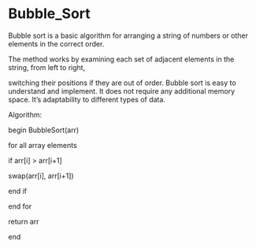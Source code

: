 # Bubble_Sort
Bubble sort is a basic algorithm for arranging a string of numbers or other elements in the correct order.

The method works by examining each set of adjacent elements in the string, from left to right,

switching their positions if they are out of order. Bubble sort is easy to understand and implement. 
It does not require any additional memory space. It’s adaptability to different types of data.

Algorithm:

begin BubbleSort(arr)

for all array elements

if arr[i] > arr[i+1]

swap(arr[i], arr[i+1])

end if

end for

return arr

end
